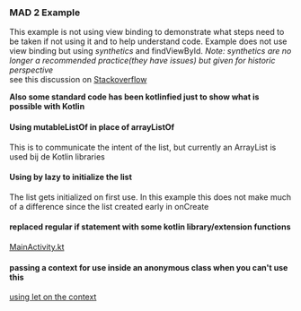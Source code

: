 ### MAD 2 Example
This example is not using view binding to demonstrate what steps need
to be taken if not using it and to help understand code. Example
does not use view binding but using *synthetics* and findViewById.
*Note: synthetics are no longer a recommended practice(they have issues) but given for historic perspective*  
see this discussion on [Stackoverflow](https://stackoverflow.com/questions/58351239/viewbinding-vs-kotlin-android-extensions-with-synthetic-views)


<b>Also some standard code has been kotlinfied just to show what is  
possible with Kotlin</b>

#### Using mutableListOf in place of arrayListOf
This is to communicate the intent of the list, but currently an
ArrayList is used bij de Kotlin libraries

#### Using by lazy to initialize the list
The list gets initialized on first use. In this example this does not
make much of a difference since the list created early in onCreate

#### replaced regular if statement with some kotlin library/extension functions
[MainActivity.kt](https://github.com/remideboerhva/MadLevel2Example/blob/ea5e9ccb9c1fe335ee88372a04bf18cb41209beb/app/src/main/java/com/remideboer/madlevel2example/MainActivity.kt#L33)

#### passing a context for use inside an anonymous class when you can't use this
[using let on the context](https://github.com/remideboerhva/MadLevel2Example/blob/341c97499138b564ee289e9a40480bb22eba3ae2/app/src/main/java/com/remideboer/madlevel2example/MainActivity.kt#L95)